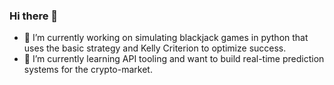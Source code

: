 ### Hi there 👋
- 🔭 I’m currently working on simulating blackjack games in python that uses the basic strategy and Kelly Criterion to optimize success.
- 🌱 I’m currently learning API tooling and want to build real-time prediction systems for the crypto-market.

<!--
**Jim2E/Jim2E** is a ✨ _special_ ✨ repository because its `README.md` (this file) appears on your GitHub profile.

Here are some ideas to get you started:

- 🔭 I’m currently working on ...
- 🌱 I’m currently learning ...
- 👯 I’m looking to collaborate on ...
- 🤔 I’m looking for help with ...
- 💬 Ask me about ...
- 📫 How to reach me: ...
- 😄 Pronouns: ...
- ⚡ Fun fact: ...
-->

